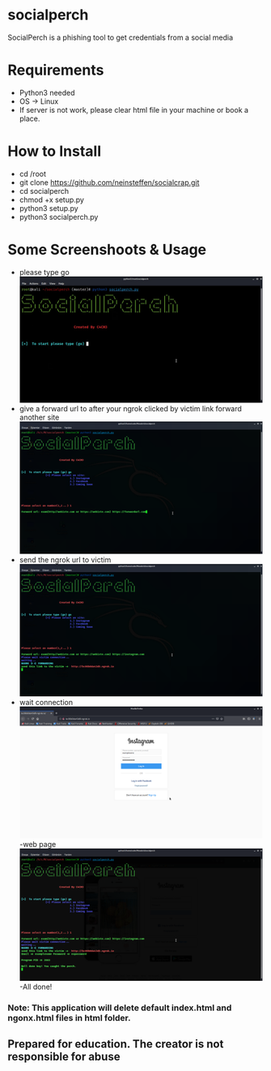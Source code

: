 # socialperch
SocialPerch is a phishing tool to get credentials from a social media

# Requirements
- Python3 needed
- OS -> Linux
- If server is not work, please clear html file in your machine or book a place.

# How to Install
- cd  /root
- git clone https://github.com/neinsteffen/socialcrap.git
- cd socialperch
- chmod +x setup.py
- python3 setup.py
- python3 socialperch.py

# Some Screenshoots & Usage
- please type go
 ![1](https://github.com/neinsteffen/socialcrap/blob/main/1.jpg)
- give a forward url to after your ngrok clicked by victim  link forward another site
![2](https://github.com/neinsteffen/socialcrap/blob/main/2.png)
- send the ngrok url to victim
![3](https://github.com/neinsteffen/socialcrap/blob/main/3.png)
- wait connection
![4](https://github.com/neinsteffen/socialcrap/blob/main/4.png)
-web page
![5](https://github.com/neinsteffen/socialcrap/blob/main/5.png)
 -All done!
 
### Note: This application will delete default index.html and ngonx.html files in html folder.
## Prepared for education. The creator is not responsible for abuse
